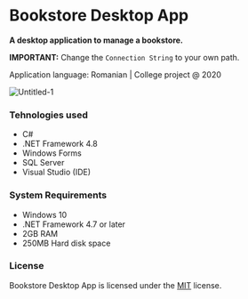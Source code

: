 ﻿# Bookstore Desktop App

**A desktop application to manage a bookstore.**

**IMPORTANT:** Change the ```Connection String``` to your own path.

Application language: Romanian | College project @ 2020

![Untitled-1](https://user-images.githubusercontent.com/49842769/80212654-8ecc3d00-8640-11ea-9f43-02e04076fb46.png)

### Tehnologies used
* C#
* .NET Framework 4.8
* Windows Forms
* SQL Server
* Visual Studio (IDE)

### System Requirements

* Windows 10
* .NET Framework 4.7 or later
* 2GB RAM
* 250MB Hard disk space

### License
Bookstore Desktop App is licensed under the [MIT](https://github.com/baciucristian/bookstore-application/blob/master/LICENSE) license.
